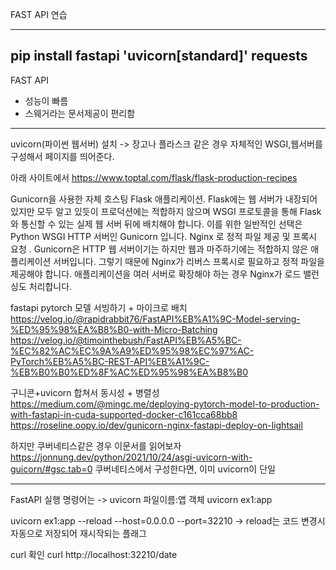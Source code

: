 FAST API 연습

------
pip install fastapi 'uvicorn[standard]' requests
------


FAST API
- 성능이 빠름
- 스웨거라는 문서제공이 편리함






------------------------------------

uvicorn(파이썬 웹서버) 설치
-> 장고나 플라스크 같은 경우 자체적인 WSGI,웹서버를 구성해서 페이지를 띄어준다.


아래 사이트에서
https://www.toptal.com/flask/flask-production-recipes


Gunicorn을 사용한 자체 호스팅 Flask 애플리케이션. Flask에는 웹 서버가 내장되어 있지만 모두 알고 있듯이 프로덕션에는 적합하지 않으며 WSGI 프로토콜을 통해 Flask와 통신할 수 있는 실제 웹 서버 뒤에 배치해야 합니다. 이를 위한 일반적인 선택은 Python WSGI HTTP 서버인 Gunicorn 입니다.
Nginx 로 정적 파일 제공 및 프록시 요청 . Gunicorn은 HTTP 웹 서버이기는 하지만 웹과 마주하기에는 적합하지 않은 애플리케이션 서버입니다. 그렇기 때문에 Nginx가 리버스 프록시로 필요하고 정적 파일을 제공해야 합니다. 애플리케이션을 여러 서버로 확장해야 하는 경우 Nginx가 로드 밸런싱도 처리합니다.


fastapi pytorch 모델 서빙하기 + 마이크로 배치
https://velog.io/@rapidrabbit76/FastAPI%EB%A1%9C-Model-serving-%ED%95%98%EA%B8%B0-with-Micro-Batching
https://velog.io/@timointhebush/FastAPI%EB%A5%BC-%EC%82%AC%EC%9A%A9%ED%95%98%EC%97%AC-PyTorch%EB%A5%BC-REST-API%EB%A1%9C-%EB%B0%B0%ED%8F%AC%ED%95%98%EA%B8%B0

구니콘+uvicorn 합쳐서 동시성 + 병렬성
https://medium.com/@mingc.me/deploying-pytorch-model-to-production-with-fastapi-in-cuda-supported-docker-c161cca68bb8
https://roseline.oopy.io/dev/gunicorn-nginx-fastapi-deploy-on-lightsail


하지만 쿠버네티스같은 경우 이문서를 읽어보자
https://jonnung.dev/python/2021/10/24/asgi-uvicorn-with-guicorn/#gsc.tab=0
쿠버네티스에서 구성한다면, 이미 uvicorn이 단일 

-----------------------------------
FastAPI 실행 명령어는 
-> uvicorn 파일이름:앱 객체 
uvicorn ex1:app 

uvicorn ex1:app --reload --host=0.0.0.0 --port=32210
-> reload는 코드 변경시 자동으로 저장되어 재시작되는 플래그

curl 확인
curl http://localhost:32210/date












